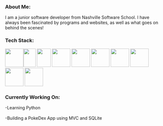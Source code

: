 ### About Me:
  I am a junior software developer from Nashville Software School. I have always been fascinated by programs and websites, as well as what goes on behind the scenes!

### Tech Stack:
  <img src="https://upload.wikimedia.org/wikipedia/commons/thumb/6/61/HTML5_logo_and_wordmark.svg/2048px-HTML5_logo_and_wordmark.svg.png" height="60" width="60" ><img src="https://i.pinimg.com/originals/eb/7e/20/eb7e20e646f5b7ec9ed4f8f78a5dee8f.png" height="60" width="40" >
  <img src="https://upload.wikimedia.org/wikipedia/commons/thumb/d/d4/Javascript-shield.svg/726px-Javascript-shield.svg.png" height="60" width="45" >
    <img src="https://cdn.freebiesupply.com/logos/large/2x/react-1-logo-png-transparent.png" height="60" width="60" >
    <img src="https://cdn.icon-icons.com/icons2/2415/PNG/512/csharp_original_logo_icon_146578.png" height="60" width="60" >
    <img src="https://cdn.iconscout.com/icon/free/png-256/microsoft-dot-net-1175176.png" height="60" width="60" >
    <img src="https://img.favpng.com/22/9/5/portable-network-graphics-clip-art-database-computer-icons-transparency-png-favpng-T0F5WvejdgKM4LjvP5iYP6N6p.jpg" height="60" width="60" >
    <img src="https://cdn-icons-png.flaticon.com/512/5968/5968322.png" height="60" width="60" >
    <img src="https://seeklogo.com/images/P/postman-logo-0087CA0D15-seeklogo.com.png" height="60" width="60" >
    <img src="https://git-scm.com/images/logos/downloads/Git-Icon-1788C.png" height="60" width="60" >
### Currently Working On:
  -Learning Python<br></br>
  -Building a PokeDex App using MVC and SQLite 
